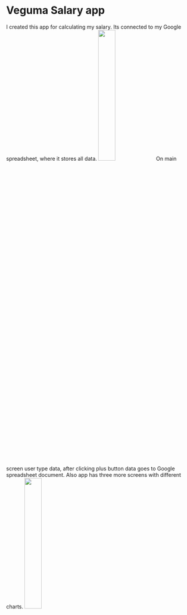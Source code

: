 # Veguma Salary app

I created this app for calculating my salary. Its connected to my Google spreadsheet, where it stores all data. <img src="https://github.com/OolaaPleur/salary_app/assets/29483340/ed8b5333-1071-4b88-8824-f970f96061af" width=30% height=30%>
On main screen user type data, after clicking plus button data goes to Google spreadsheet document. Also app has three more screens with different charts. <img src="https://github.com/OolaaPleur/salary_app/assets/29483340/2cb14d7f-e4cb-4467-a9ac-de7b3c4cac58" width=30% height=30%>
